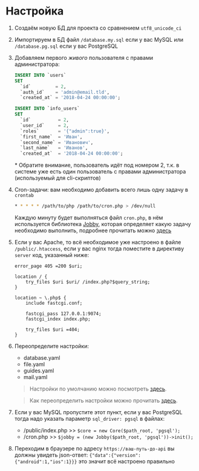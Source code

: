 # Настройка
1. Создаём новую БД для проекта со сравнением `utf8_unicode_ci`
2. Импортируем в БД файл `/database.my.sql` если у вас MySQL или `/database.pg.sql` если у вас PostgreSQL
3. Добавляем первого *живого* пользователя с правами администратора:
    ```sql
    INSERT INTO `users`
    SET
      `id`         = 2,
      `auth_id`    = 'admin@email.tld',
      `created_at` = '2018-04-24 00:00:00';

    INSERT INTO `info_users`
    SET
      `id`          = 2,
      `user_id`     = 2,
      `roles`       = '{"admin":true}',
      `first_name`  = 'Иван',
      `second_name` = 'Иванович',
      `last_name`   = 'Иванов',
      `created_at`  = '2018-04-24 00:00:00';
    ```
    \* Обратите внимание, пользователь идёт под номером 2, т.к. в системе уже есть один пользователь с правами администратора (используемый для cli-скриптов)

4. Cron-задачи: вам необходимо добавить всего лишь одну задачу в `crontab`
    ```bash
    * * * * * /path/to/php /path/to/cron.php > /dev/null
    ```
    Каждую минуту будет выполняться файл `cron.php`, в нём используется библиотека [Jobby](https://github.com/jobbyphp/jobby), которая определяет какую задачу необходимо выполнить, подробнее прочитать можно [здесь](../40_Использование/60_Cron-задачи.md)

5. Если у вас Apache, то всё необходимое уже настроено в файле `/public/.htaccess`, если у вас nginx тогда поместите в директиву `server` код, указанный ниже:
    ```nginx
    error_page 405 =200 $uri;

    location / {
        try_files $uri $uri/ /index.php?$query_string;
    }

    location ~ \.php$ {
        include fastcgi.conf;

        fastcgi_pass 127.0.0.1:9074;
        fastcgi_index index.php;

        try_files $uri =404;
    }
    ```

6. Переопределите настройки:
    - database.yaml
    - file.yaml
    - guides.yaml
    - mail.yaml

    > Настройки по умолчанию можно посмотреть [здесь](../20_Настройки_по_умолчанию/30_Config.md).

    > Как переопределить настройки можно прочитать [здесь](../30_Расширение_функционала/30_Расширение_Config.md).
7. Если у вас MySQL пропустите этот пункт, если у вас PostgreSQL тогда надо указать параметр `sql_driver: pgsql` в файлах:
    - /public/index.php >> `$core = new Core($path_root, 'pgsql');`
    - /cron.php >> `$jobby = (new Jobby($path_root, 'pgsql'))->init();`
8. Переходим в браузере по адресу `https://ваш-путь-до-api` вы должны увидеть json-ответ: `{"data":{"version":{"android":1,"ios":1}}}` это значит всё настроено правильно